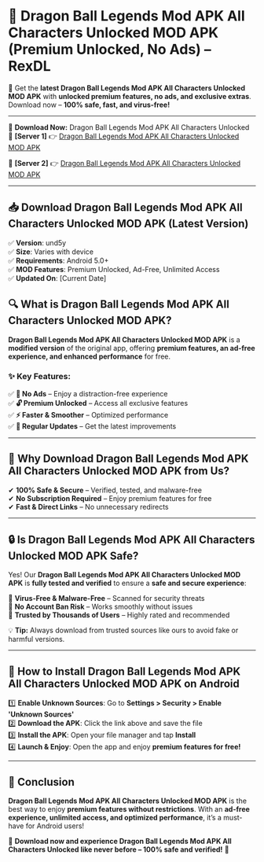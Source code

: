 # 🚀 Dragon Ball Legends Mod APK All Characters Unlocked MOD APK (Premium Unlocked, No Ads) – RexDL 

🎯 Get the **latest Dragon Ball Legends Mod APK All Characters Unlocked MOD APK** with **unlocked premium features, no ads, and exclusive extras**. Download now – **100% safe, fast, and virus-free!**  

---

🔽 **Download Now:** Dragon Ball Legends Mod APK All Characters Unlocked  
🔹 **[Server 1]** 👉 [Dragon Ball Legends Mod APK All Characters Unlocked MOD APK](https://apkcomod.com?title=Dragon_Ball_Legends_Mod_APK_All_Characters_Unlocked)  

🔹 **[Server 2]** 👉 [Dragon Ball Legends Mod APK All Characters Unlocked MOD APK](https://apkcomod.com?title=Dragon_Ball_Legends_Mod_APK_All_Characters_Unlocked)  

---
## 📥 Download Dragon Ball Legends Mod APK All Characters Unlocked MOD APK (Latest Version)  

✅ **Version**: und5y  
✅ **Size**: Varies with device  
✅ **Requirements**: Android 5.0+  
✅ **MOD Features**: Premium Unlocked, Ad-Free, Unlimited Access  
✅ **Updated On**: [Current Date]  

## 🔍 What is Dragon Ball Legends Mod APK All Characters Unlocked MOD APK?  

**Dragon Ball Legends Mod APK All Characters Unlocked MOD APK** is a **modified version** of the original app, offering **premium features, an ad-free experience, and enhanced performance** for free.  

### ✨ Key Features:  

✅ **🚫 No Ads** – Enjoy a distraction-free experience  
✅ **🔓 Premium Unlocked** – Access all exclusive features  
✅ **⚡ Faster & Smoother** – Optimized performance  
✅ **🔄 Regular Updates** – Get the latest improvements  

---

## 🌟 Why Download Dragon Ball Legends Mod APK All Characters Unlocked MOD APK from Us?  

✔ **100% Safe & Secure** – Verified, tested, and malware-free  
✔ **No Subscription Required** – Enjoy premium features for free  
✔ **Fast & Direct Links** – No unnecessary redirects  

---

## 🔒 Is Dragon Ball Legends Mod APK All Characters Unlocked MOD APK Safe?  

Yes! Our **Dragon Ball Legends Mod APK All Characters Unlocked MOD APK** is **fully tested and verified** to ensure a **safe and secure experience**:  

🔹 **Virus-Free & Malware-Free** – Scanned for security threats  
🔹 **No Account Ban Risk** – Works smoothly without issues  
🔹 **Trusted by Thousands of Users** – Highly rated and recommended  

💡 **Tip:** Always download from trusted sources like ours to avoid fake or harmful versions.  

---

## 📲 How to Install Dragon Ball Legends Mod APK All Characters Unlocked MOD APK on Android  

1️⃣ **Enable Unknown Sources**: Go to **Settings > Security > Enable 'Unknown Sources'**  
2️⃣ **Download the APK**: Click the link above and save the file  
3️⃣ **Install the APK**: Open your file manager and tap **Install**  
4️⃣ **Launch & Enjoy**: Open the app and enjoy **premium features for free!**  

---

## 🚀 Conclusion  

**Dragon Ball Legends Mod APK All Characters Unlocked MOD APK** is the best way to enjoy **premium features without restrictions**. With an **ad-free experience, unlimited access, and optimized performance**, it’s a must-have for Android users!  

🔻 **Download now and experience Dragon Ball Legends Mod APK All Characters Unlocked like never before – 100% safe and verified!** 🔻  

